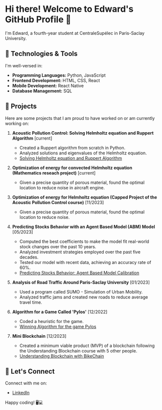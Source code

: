 # Hi there! Welcome to Edward's GitHub Profile 👋

I'm Edward, a fourth-year student at CentraleSupélec in Paris-Saclay University.

## 🔧 Technologies & Tools

I'm well-versed in:

- **Programming Languages:** Python, JavaScript
- **Frontend Development:** HTML, CSS, React
- **Mobile Development:** React Native
- **Database Management:** SQL

## 🚀 Projects

Here are some projects that I am proud to have worked on or am currently working on:

1. **Acoustic Pollution Control: Solving Helmholtz equation and Ruppert Algorithm** [current]
   - Created a Ruppert algorithm from scratch in Python.
   - Analyzed solutions and eigenvalues of the Helmholtz equation.
   - [Solving Helmholtz equation and Ruppert Algorithm](https://github.com/edward-lucyszyn/acoustic-pollution-control)
  
2. **Optimization of energy for convected Helmholtz equation (Mathematics reseach project)** [current]
   - Given a precise quantity of porous material, found the optimal location to reduce noise in aircraft engine.

3. **Optimization of energy for Helmholtz equation (Capped Project of the Acoustic Pollution Control course)** [11/2023]
   - Given a precise quantity of porous material, found the optimal location to reduce noise.

4. **Predicting Stocks Behavior with an Agent Based Model (ABM) Model** [05/2023]
   - Computed the best coefficients to make the model fit real-world stock changes over the past 10 years.
   - Analyzed investment strategies employed over the past five decades.
   - Tested our model with recent data, achieving an accuracy rate of 60%.
   - [Predicting Stocks Behavior: Agent Based Model Calibration](https://github.com/edward-lucyszyn/agent-based-model-calibration)

5. **Analysis of Road Traffic Around Paris-Saclay University** [01/2023]
   - Used a program called SUMO - Simulation of Urban Mobility.
   - Analyzed traffic jams and created new roads to reduce average travel time.

6. **Algorithm for a Game Called 'Pylos'** [12/2022]
   - Coded a heuristic for the game.
   - [Winning Algorithm for the game Pylos](https://github.com/edward-lucyszyn/algorithm-for-pylos)

7. **Mini Blockchain** [12/2023]
   - Created a minimum viable product (MVP) of a blockchain following the Understanding Blockchain course with 5 other people.
   - [Understanding Blockchain with BikeChain](https://github.com/edward-lucyszyn/understand-blockchain-project)

## 💬 Let's Connect

Connect with me on:

- [LinkedIn](https://www.linkedin.com/in/edward-lucyszyn-896717247/)

Happy coding! 🖥️💻
